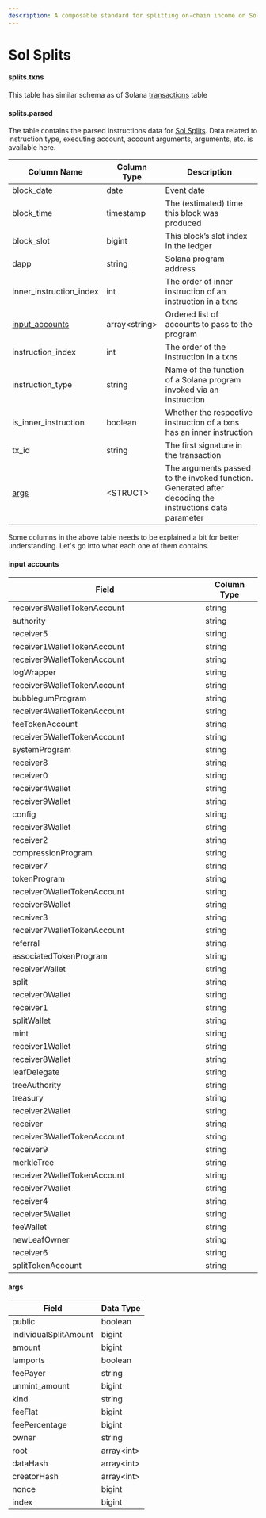 ```yaml
---
description: A composable standard for splitting on-chain income on Solana.
---
```


# Sol Splits

#### splits.txns&#x20;

This table has similar schema as of Solana [transactions](../solana-data/transactions.md) table

#### splits.parsed

The table contains the parsed instructions data for [Sol Splits](https://solsplits.xyz/). Data related to instruction type, executing account, account arguments, arguments, etc. is available here.

| Column Name                                     | Column Type    | Description                                                                                              |
| ----------------------------------------------- | -------------- | -------------------------------------------------------------------------------------------------------- |
| block\_date                                     | date           | Event date                                                                                               |
| block\_time                                     | timestamp      | The (estimated) time this block was produced                                                             |
| block\_slot                                     | bigint         | This block’s slot index in the ledger                                                                    |
| dapp                                            | string         | Solana program address                                                                                   |
| inner\_instruction\_index                       | int            | The order of inner instruction of an instruction in a txns                                               |
| [input\_accounts](sol-splits.md#input-accounts) | array\<string> | Ordered list of accounts to pass to the program                                                          |
| instruction\_index                              | int            | The order of the instruction in a txns                                                                   |
| instruction\_type                               | string         | Name of the function of a Solana program invoked via an instruction                                      |
| is\_inner\_instruction                          | boolean        | Whether the respective instruction of a txns has an inner instruction                                    |
| tx\_id                                          | string         | The first signature in the transaction                                                                   |
| [args](sol-splits.md#args)                      | \<STRUCT>      | The arguments passed to the invoked function. Generated after decoding the instructions data parameter   |

Some columns in the above table needs to be explained a bit for better understanding. Let's go into what each one of them contains.

#### **input accounts**

<table><thead><tr><th width="374.3333333333333">Field</th><th>Column Type</th></tr></thead><tbody><tr><td>receiver8WalletTokenAccount</td><td>string</td></tr><tr><td>authority</td><td>string</td></tr><tr><td>receiver5</td><td>string</td></tr><tr><td>receiver1WalletTokenAccount</td><td>string</td></tr><tr><td>receiver9WalletTokenAccount</td><td>string</td></tr><tr><td>logWrapper</td><td>string</td></tr><tr><td>receiver6WalletTokenAccount</td><td>string</td></tr><tr><td>bubblegumProgram</td><td>string</td></tr><tr><td>receiver4WalletTokenAccount</td><td>string</td></tr><tr><td>feeTokenAccount</td><td>string</td></tr><tr><td>receiver5WalletTokenAccount</td><td>string</td></tr><tr><td>systemProgram</td><td>string</td></tr><tr><td>receiver8</td><td>string</td></tr><tr><td>receiver0</td><td>string</td></tr><tr><td>receiver4Wallet</td><td>string</td></tr><tr><td>receiver9Wallet</td><td>string</td></tr><tr><td>config</td><td>string</td></tr><tr><td>receiver3Wallet</td><td>string</td></tr><tr><td>receiver2</td><td>string</td></tr><tr><td>compressionProgram</td><td>string</td></tr><tr><td>receiver7</td><td>string</td></tr><tr><td>tokenProgram</td><td>string</td></tr><tr><td>receiver0WalletTokenAccount</td><td>string</td></tr><tr><td>receiver6Wallet</td><td>string</td></tr><tr><td>receiver3</td><td>string</td></tr><tr><td>receiver7WalletTokenAccount</td><td>string</td></tr><tr><td>referral</td><td>string</td></tr><tr><td>associatedTokenProgram</td><td>string</td></tr><tr><td>receiverWallet</td><td>string</td></tr><tr><td>split</td><td>string</td></tr><tr><td>receiver0Wallet</td><td>string</td></tr><tr><td>receiver1</td><td>string</td></tr><tr><td>splitWallet</td><td>string</td></tr><tr><td>mint</td><td>string</td></tr><tr><td>receiver1Wallet</td><td>string</td></tr><tr><td>receiver8Wallet</td><td>string</td></tr><tr><td>leafDelegate</td><td>string</td></tr><tr><td>treeAuthority</td><td>string</td></tr><tr><td>treasury</td><td>string</td></tr><tr><td>receiver2Wallet</td><td>string</td></tr><tr><td>receiver</td><td>string</td></tr><tr><td>receiver3WalletTokenAccount</td><td>string</td></tr><tr><td>receiver9</td><td>string</td></tr><tr><td>merkleTree</td><td>string</td></tr><tr><td>receiver2WalletTokenAccount</td><td>string</td></tr><tr><td>receiver7Wallet</td><td> string</td></tr><tr><td>receiver4</td><td>string</td></tr><tr><td>receiver5Wallet</td><td>string</td></tr><tr><td>feeWallet</td><td>string</td></tr><tr><td>newLeafOwner</td><td>string</td></tr><tr><td>receiver6</td><td>string</td></tr><tr><td>splitTokenAccount</td><td>string</td></tr></tbody></table>

#### args

| Field                 | Data Type   |
| --------------------- | ----------- |
| public                | boolean     |
| individualSplitAmount | bigint      |
| amount                | bigint      |
| lamports              | boolean     |
| feePayer              | string      |
| unmint\_amount        | bigint      |
| kind                  | string      |
| feeFlat               | bigint      |
| feePercentage         | bigint      |
| owner                 | string      |
| root                  | array\<int> |
| dataHash              | array\<int> |
| creatorHash           | array\<int> |
| nonce                 | bigint      |
| index                 | bigint      |

